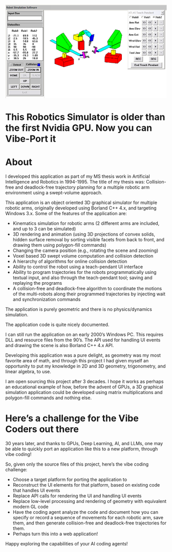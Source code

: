 <p align="center">
  <img src="RobotisSimulator.PNG" alt="Screenshot of the Robotics Simulator">
</p>

# This Robotics Simulator is older than the first Nvidia GPU. Now you can Vibe-Port it

# About
I developed this application as part of my MS thesis work in Artificial Intelligence and Robotics in 1994-1995. The title of my thesis was: Collision-free and deadlock-free trajectory planning for a multiple robotic arm environment using a swept-volume approach. 

This application is an object oriented 3D graphical simulator for multiple robotic arms, originally developed using Borland C++ 4.x, and targeting Windows 3.x. Some of the features of the application are:
- Kinematics simulation for robotic arms (2 different arms are included, and up to 3 can be simulated)
- 3D rendering and animation (using 3D projections of convex solids, hidden surface removal by sorting visible facets from back to front, and drawing them using polygon-fill commands)
- Changing the camera position (e.g., rotating the scene and zooming)
- Voxel based 3D swept volume computation and collision detection
- A hierarchy of algorithms for online collision detection
- Ability to control the robot using a teach-pendant UI interface
- Ability to program trajectories for the robots programmatically using textual input, and also through the teach-pendant tool; saving and replaying the programs
- A collision-free and deadlock-free algorithm to coordinate the motions of the multi-robots along their programmed trajectories by injecting wait and synchronization commands

The application is purely geometric and there is no physics/dynamics simulation.

The application code is quite nicely documented.

I can still run the application on an early 2000’s Windows PC. This requires DLL and resource files from the 90’s. The API used for handling UI events and drawing the scene is also Borland C++ 4.x API.

Developing this application was a pure delight, as geometry was my most favorite area of math, and through this project I had given myself an opportunity to put my knowledge in 2D and 3D geometry, trigonometry, and linear algebra, to use. 

I am open sourcing this project after 3 decades. I hope it works as perhaps an educational example of how, before the advent of GPUs, a 3D graphical simulation application could be developed using matrix multiplications and polygon-fill commands and nothing else. 

# Here’s a challenge for the Vibe Coders out there

30 years later, and thanks to GPUs, Deep Learning, AI, and LLMs, one may be able to quickly port an application like this to a new platform, through vibe coding!

So, given only the source files of this project, here’s the vibe coding challenge:
- Choose a target platform for porting the application to
- Reconstruct the UI elements for that platform, based on existing code that handles UI events
- Replace API calls for rendering the UI and handling UI events
- Replace low-level processing and rendering of geometry with equivalent modern GL code
- Have the coding agent analyze the code and document how you can specify or record a sequence of movements for each robotic arm, save them, and then generate collision-free and deadlock-free trajectories for them.
- Perhaps turn this into a web application!

Happy exploring the capabilities of your AI coding agents!
